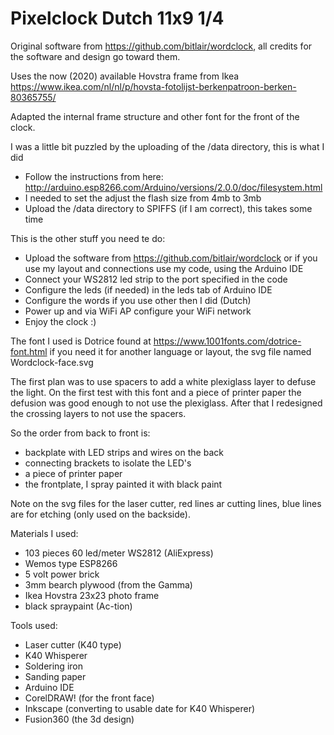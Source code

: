 # Pixelclock Dutch 11x9 1/4 

Original software from https://github.com/bitlair/wordclock, all credits for the software and design go toward them.

Uses the now (2020) available Hovstra frame from Ikea https://www.ikea.com/nl/nl/p/hovsta-fotolijst-berkenpatroon-berken-80365755/

Adapted the internal frame structure and other font for the front of the clock.

I was a little bit puzzled by the uploading of the /data directory, this is what I did

- Follow the instructions from here: http://arduino.esp8266.com/Arduino/versions/2.0.0/doc/filesystem.html 
- I needed to set the adjust the flash size from 4mb to 3mb
- Upload the /data directory to SPIFFS (if I am correct), this takes some time

This is the other stuff you need te do:

- Upload the software from https://github.com/bitlair/wordclock or if you use my layout and connections use my code, using the Arduino IDE
- Connect your WS2812 led strip to the port specified in the code
- Configure the leds (if needed) in the leds tab of Arduino IDE
- Configure the words if you use other then I did (Dutch)
- Power up and via WiFi AP configure your WiFi network
- Enjoy the clock :)


The font I used is Dotrice found at https://www.1001fonts.com/dotrice-font.html if you need it for another language or layout, the svg file named Wordclock-face.svg

The first plan was to use spacers to add a white plexiglass layer to defuse the light. On the first test with this font and a piece of printer paper the defusion was good enough to not use the plexiglass. After that I redesigned the crossing layers to not use the spacers. 

So the order from back to front is:

- backplate with LED strips and wires on the back
- connecting brackets to isolate the LED's
- a piece of printer paper
- the frontplate, I spray painted it with black paint

Note on the svg files for the laser cutter, red lines ar cutting lines, blue lines are for etching (only used on the backside).

Materials I used:

- 103 pieces 60 led/meter WS2812 (AliExpress)
- Wemos type ESP8266
- 5 volt power brick
- 3mm bearch plywood (from the Gamma)
- Ikea Hovstra 23x23 photo frame
- black spraypaint (Ac-tion)


Tools used:

- Laser cutter (K40 type)
- K40 Whisperer
- Soldering iron
- Sanding paper
- Arduino IDE
- CorelDRAW! (for the front face)
- Inkscape (converting to usable date for K40 Whisperer)
- Fusion360 (the 3d design)

 

